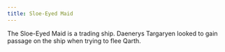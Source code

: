 ```yaml
---
title: Sloe-Eyed Maid
---
```


The Sloe-Eyed Maid is a trading ship. Daenerys Targaryen looked to gain passage on the ship when trying to flee Qarth.



